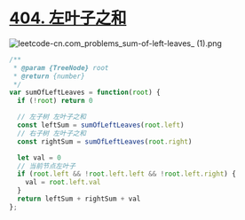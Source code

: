 # [404. 左叶子之和](https://leetcode-cn.com/problems/sum-of-left-leaves/)

![leetcode-cn.com_problems_sum-of-left-leaves_ (1).png](http://tva1.sinaimg.cn/large/006vSZ9Ugy1gwms5xlmr3j30ew0910u0.jpg)

```js
/**
 * @param {TreeNode} root
 * @return {number}
 */
var sumOfLeftLeaves = function(root) {
  if (!root) return 0

  // 左子树 左叶子之和
  const leftSum = sumOfLeftLeaves(root.left)
  // 右子树 左叶子之和
  const rightSum = sumOfLeftLeaves(root.right)

  let val = 0
  // 当前节点左叶子
  if (root.left && !root.left.left && !root.left.right) {
    val = root.left.val
  }
  return leftSum + rightSum + val
};
```